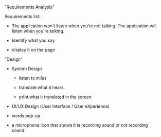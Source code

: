 "Requirements Analysis"

Requirements list:

- The application won't listen when you're not talking.
  The application will listen when you're talking.

- Identify what you say

- display it on the page

"Design"

- System Design

  - listen to miles

  - translate what it hears

  - print what it translated in the screen

- UI/UX Design (User Interface / User eXperience)

 - words pop-up

 - a microphone icon that shows it is recording sound or not recording sound